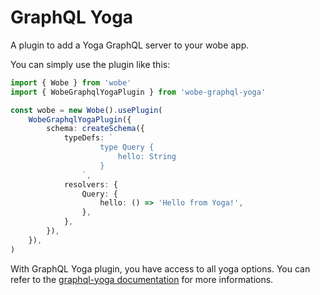# GraphQL Yoga

A plugin to add a Yoga GraphQL server to your wobe app.

You can simply use the plugin like this:

```ts
import { Wobe } from 'wobe'
import { WobeGraphqlYogaPlugin } from 'wobe-graphql-yoga'

const wobe = new Wobe().usePlugin(
	WobeGraphqlYogaPlugin({
		schema: createSchema({
			typeDefs: `
					type Query {
						hello: String
					}
				`,
			resolvers: {
				Query: {
					hello: () => 'Hello from Yoga!',
				},
			},
		}),
	}),
)
```

With GraphQL Yoga plugin, you have access to all yoga options. You can refer to the [graphql-yoga documentation](https://the-guild.dev/graphql/yoga-server/docs) for more informations.
